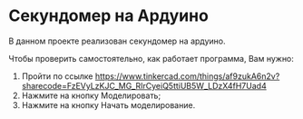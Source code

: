 # Секундомер на Ардуино

В данном проекте реализован секундомер на ардуино.

Чтобы проверить самостоятельно, как работает программа, Вам нужно:
1) Пройти по ссылке https://www.tinkercad.com/things/af9zukA6n2v?sharecode=FzEVyLzKJC_MG_RIrCyeiQ5ttiUB5W_LDzX4fH7Uad4
2) Нажмите на кнопку Моделировать;
3) Нажмите на кнопку Начать моделирование.